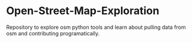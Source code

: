 # Open-Street-Map-Exploration
 Repository to explore osm python tools and learn about pulling data from osm and contributing programatically.
